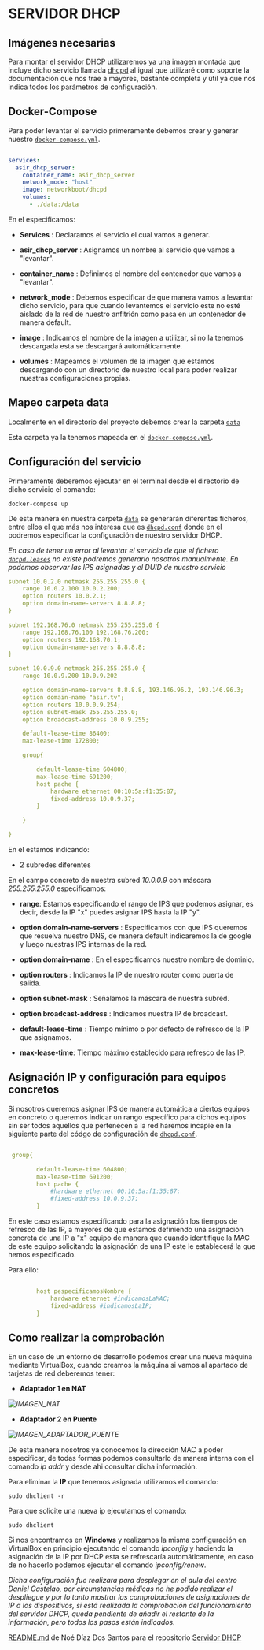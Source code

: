 # SERVIDOR DHCP

## Imágenes necesarias

Para montar el servidor DHCP utilizaremos ya una imagen montada que incluye dicho servicio llamada [dhcpd](https://hub.docker.com/r/networkboot/dhcpd/) al igual que utilizaré como soporte la documentación que nos trae a mayores, bastante completa y útil ya que nos indica todos los parámetros de configuración.

## Docker-Compose

Para poder levantar el servicio primeramente debemos crear y generar nuestro [```docker-compose.yml```](https://github.com/ndiazdossantos/servidor-DHCP/blob/master/docker-compose.yml).


```yml

services:
  asir_dhcp_server:
    container_name: asir_dhcp_server
    network_mode: "host"
    image: networkboot/dhcpd
    volumes:
      - ./data:/data

```

En el especificamos:

* **Services** : Declaramos el servicio el cual vamos a generar.

* **asir_dhcp_server** : Asignamos un nombre al servicio que vamos a "levantar".

* **container_name** : Definimos el nombre del contenedor que vamos a "levantar".

* **network_mode** : Debemos especificar de que manera vamos a levantar dicho servicio, para que cuando levantemos el servicio este no esté aislado de la red de nuestro anfitrión como pasa en un contenedor de manera default.

* **image** : Indicamos el nombre de la imagen a utilizar, si no la tenemos descargada esta se descargará automáticamente.

* **volumes** : Mapeamos el volumen de la imagen que estamos descargando con un directorio de nuestro local para poder realizar nuestras configuraciones propias.

## Mapeo carpeta data

Localmente en el directorio del proyecto debemos crear la carpeta [```data```](https://github.com/ndiazdossantos/servidor-DHCP/tree/master/data)

Esta carpeta ya la tenemos mapeada en el [```docker-compose.yml```](https://github.com/ndiazdossantos/servidor-DHCP/blob/master/docker-compose.yml).


## Configuración del servicio

Primeramente deberemos ejecutar en el terminal desde el directorio de dicho servicio el comando:

```
docker-compose up
```

De esta manera en nuestra carpeta [```data```](https://github.com/ndiazdossantos/servidor-DHCP/tree/master/data) se generarán diferentes ficheros, entre ellos el que más nos interesa que es [```dhcpd.conf```](https://github.com/ndiazdossantos/servidor-DHCP/blob/master/data/dhcpd.conf) donde en el podremos especificar la configuración de nuestro servidor DHCP.



*En caso de tener un error al levantar el servicio de que el fichero [```dhcpd.leases```](https://github.com/ndiazdossantos/servidor-DHCP/blob/master/data/dhcpd.leases) no existe podremos generarlo nosotros manualmente. En podemos observar las IPS asignadas y el DUID de nuestro servicio*


```yml
subnet 10.0.2.0 netmask 255.255.255.0 {    
    range 10.0.2.100 10.0.2.200;    
    option routers 10.0.2.1;    
    option domain-name-servers 8.8.8.8;    
}

subnet 192.168.76.0 netmask 255.255.255.0 {
    range 192.168.76.100 192.168.76.200;
    option routers 192.168.70.1;
    option domain-name-servers 8.8.8.8;
}

subnet 10.0.9.0 netmask 255.255.255.0 {
    range 10.0.9.200 10.0.9.202

    option domain-name-servers 8.8.8.8, 193.146.96.2, 193.146.96.3;
    option domain-name "asir.tv";
    option routers 10.0.0.9.254;
    option subnet-mask 255.255.255.0;
    option broadcast-address 10.0.9.255;

    default-lease-time 86400;
    max-lease-time 172800;

    group{

        default-lease-time 604800;
        max-lease-time 691200;
        host pache {
            hardware ethernet 00:10:5a:f1:35:87;
            fixed-address 10.0.9.37;
        }

    }

}

```

En el estamos indicando:

* 2 subredes diferentes


En el campo concreto de nuestra subred *10.0.0.9* con máscara *255.255.255.0* especificamos:

* **range**: Estamos especificando el rango de IPS que podemos asignar, es decir, desde la IP "x" puedes asignar IPS hasta la IP "y".

* **option domain-name-servers** : Especificamos con que IPS queremos que resuelva nuestro DNS, de manera default indicaremos la de google y luego nuestras IPS internas de la red.

* **option domain-name** : En el especificamos nuestro nombre de dominio.

* **option routers** :  Indicamos la IP de nuestro router como puerta de salida.

* **option subnet-mask** : Señalamos la máscara de nuestra subred.

* **option broadcast-address** : Indicamos nuestra IP de broadcast.

* **default-lease-time** : Tiempo mínimo o por defecto de refresco de la IP que asignamos.

* **max-lease-time**: Tiempo máximo establecido para refresco de las IP.


## Asignación IP y configuración para equipos concretos


Si nosotros queremos asignar IPS de manera automática a ciertos equipos en concreto o queremos indicar un rango específico para dichos equipos sin ser todos aquellos que pertenecen a la red haremos incapíe en la siguiente parte del códgo de configuración de [```dhcpd.conf```](https://github.com/ndiazdossantos/servidor-DHCP/blob/master/data/dhcpd.conf).


```yml

 group{

        default-lease-time 604800;
        max-lease-time 691200;
        host pache {
            #hardware ethernet 00:10:5a:f1:35:87;
            #fixed-address 10.0.9.37;
        }

```

En este caso estamos especificando para la asignación los tiempos de refresco de las IP, a mayores de que estamos definiendo una asignación concreta de una IP a "x" equipo de manera que cuando identifique la MAC de este equipo solicitando la asignación de una IP este le establecerá la que hemos especificado.

Para ello:

```yml

        host pespecificamosNombre {
            hardware ethernet #indicamosLaMAC;
            fixed-address #indicamosLaIP;
        }


```


## Como realizar la comprobación

En un caso de un entorno de desarrollo podemos crear una nueva máquina mediante VirtualBox, cuando creamos la máquina si vamos al apartado de tarjetas de red deberemos tener:

* **Adaptador 1 en NAT**

_![IMAGEN_NAT](https://i.imgur.com/EuHLQU8.png)_

* **Adaptador 2 en Puente**

_![IMAGEN_ADAPTADOR_PUENTE](https://i.imgur.com/gMJac1y.png)_

De esta manera nosotros ya conocemos la dirección MAC  a poder especificar, de todas formas podemos consultarlo de manera interna con el comando *ip addr* y desde ahi consultar dicha información.

Para eliminar la **IP** que tenemos asignada utilizamos el comando:

```
sudo dhclient -r
```

Para que solicite una nueva ip ejecutamos el comando:

```
sudo dhclient
```

Si nos encontramos en **Windows** y realizamos la misma configuración en VirtualBox en principio ejecutando el comando *ipconfig* y haciendo la asignación de la IP por DHCP esta se refrescaría automáticamente, en caso de no hacerlo podemos ejecutar el comando *ipconfig/renew*.


*Dicha configuración fue realizara para desplegar en el aula del centro Daniel Castelao, por circunstancias médicas no he podido realizar el despliegue y por lo tanto mostrar las comprobaciones de asignaciones de IP a los dispositivos, si está realizada la comprobación del funcionamiento del servidor DHCP, queda pendiente de añadir el restante de la información, pero todos los pasos están indicados.*


[README.md](README.md) de Noé Díaz Dos Santos para el repositorio [Servidor DHCP](https://github.com/ndiazdossantos/servidor-DHCP)
